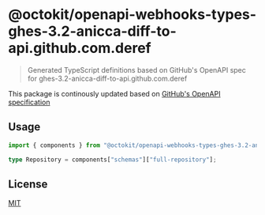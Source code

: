 # @octokit/openapi-webhooks-types-ghes-3.2-anicca-diff-to-api.github.com.deref

> Generated TypeScript definitions based on GitHub's OpenAPI spec for ghes-3.2-anicca-diff-to-api.github.com.deref

This package is continously updated based on [GitHub's OpenAPI specification](https://github.com/github/rest-api-description/)

## Usage

```ts
import { components } from "@octokit/openapi-webhooks-types-ghes-3.2-anicca-diff-to-api.github.com.deref";

type Repository = components["schemas"]["full-repository"];
```

## License

[MIT](LICENSE)
